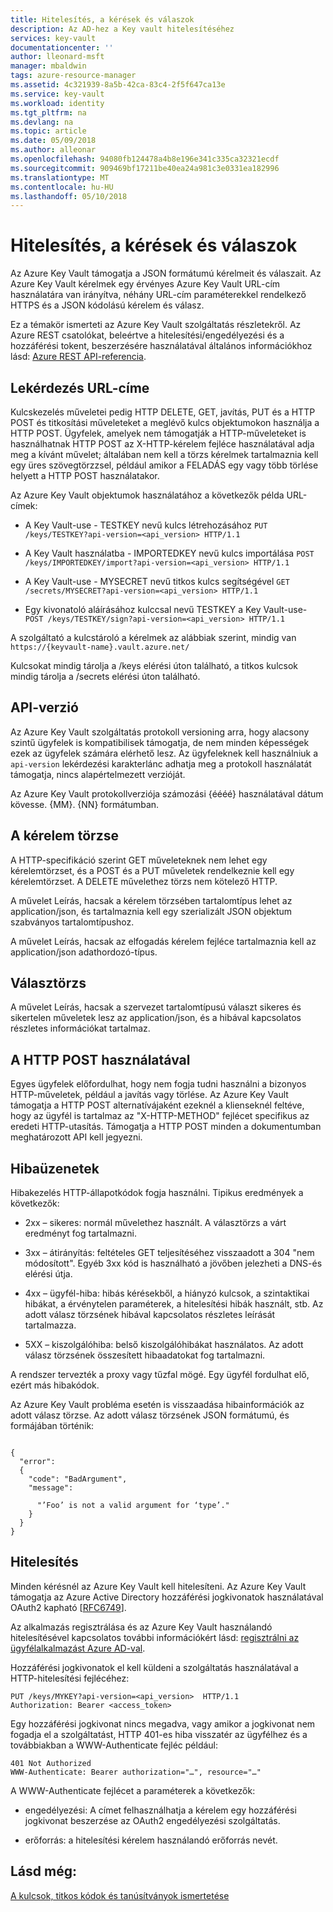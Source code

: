 ```yaml
---
title: Hitelesítés, a kérések és válaszok
description: Az AD-hez a Key vault hitelesítéséhez
services: key-vault
documentationcenter: ''
author: lleonard-msft
manager: mbaldwin
tags: azure-resource-manager
ms.assetid: 4c321939-8a5b-42ca-83c4-2f5f647ca13e
ms.service: key-vault
ms.workload: identity
ms.tgt_pltfrm: na
ms.devlang: na
ms.topic: article
ms.date: 05/09/2018
ms.author: alleonar
ms.openlocfilehash: 94080fb124478a4b8e196e341c335ca32321ecdf
ms.sourcegitcommit: 909469bf17211be40ea24a981c3e0331ea182996
ms.translationtype: MT
ms.contentlocale: hu-HU
ms.lasthandoff: 05/10/2018
---
```

# <a name="authentication-requests-and-responses"></a>Hitelesítés, a kérések és válaszok

Az Azure Key Vault támogatja a JSON formátumú kérelmeit és válaszait. Az Azure Key Vault kérelmek egy érvényes Azure Key Vault URL-cím használatára van irányítva, néhány URL-cím paraméterekkel rendelkező HTTPS és a JSON kódolású kérelem és válasz.

Ez a témakör ismerteti az Azure Key Vault szolgáltatás részletekről. Az Azure REST csatolókat, beleértve a hitelesítési/engedélyezési és a hozzáférési tokent, beszerzésére használatával általános információkhoz lásd: [Azure REST API-referencia](https://docs.microsoft.com/rest/api/).

## <a name="request-url"></a>Lekérdezés URL-címe  
 Kulcskezelés műveletei pedig HTTP DELETE, GET, javítás, PUT és a HTTP POST és titkosítási műveleteket a meglévő kulcs objektumokon használja a HTTP POST. Ügyfelek, amelyek nem támogatják a HTTP-műveleteket is használhatnak HTTP POST az X-HTTP-kérelem fejléce használatával adja meg a kívánt művelet; általában nem kell a törzs kérelmek tartalmaznia kell egy üres szövegtörzzsel, például amikor a FELADÁS egy vagy több törlése helyett a HTTP POST használatakor.  

 Az Azure Key Vault objektumok használatához a következők példa URL-címek:  

-   A Key Vault-use - TESTKEY nevű kulcs létrehozásához `PUT /keys/TESTKEY?api-version=<api_version> HTTP/1.1`  

-   A Key Vault használatba - IMPORTEDKEY nevű kulcs importálása `POST /keys/IMPORTEDKEY/import?api-version=<api_version> HTTP/1.1`  

-   A Key Vault-use - MYSECRET nevű titkos kulcs segítségével `GET /secrets/MYSECRET?api-version=<api_version> HTTP/1.1`  

-   Egy kivonatoló aláírásához kulccsal nevű TESTKEY a Key Vault-use- `POST /keys/TESTKEY/sign?api-version=<api_version> HTTP/1.1`  

 A szolgáltató a kulcstároló a kérelmek az alábbiak szerint, mindig van  `https://{keyvault-name}.vault.azure.net/`  

 Kulcsokat mindig tárolja a /keys elérési úton található, a titkos kulcsok mindig tárolja a /secrets elérési úton található.  

## <a name="api-version"></a>API-verzió  
 Az Azure Key Vault szolgáltatás protokoll versioning arra, hogy alacsony szintű ügyfelek is kompatibilisek támogatja, de nem minden képességek ezek az ügyfelek számára elérhető lesz. Az ügyfeleknek kell használniuk a `api-version` lekérdezési karakterlánc adhatja meg a protokoll használatát támogatja, nincs alapértelmezett verzióját.  

 Az Azure Key Vault protokollverziója számozási {éééé} használatával dátum kövesse. {MM}. {NN} formátumban.  

## <a name="request-body"></a>A kérelem törzse  
 A HTTP-specifikáció szerint GET műveleteknek nem lehet egy kérelemtörzset, és a POST és a PUT műveletek rendelkeznie kell egy kérelemtörzset. A DELETE művelethez törzs nem kötelező HTTP.  

 A művelet Leírás, hacsak a kérelem törzsében tartalomtípus lehet az application/json, és tartalmaznia kell egy szerializált JSON objektum szabványos tartalomtípushoz.  

 A művelet Leírás, hacsak az elfogadás kérelem fejléce tartalmaznia kell az application/json adathordozó-típus.  

## <a name="response-body"></a>Választörzs  
 A művelet Leírás, hacsak a szervezet tartalomtípusú választ sikeres és sikertelen műveletek lesz az application/json, és a hibával kapcsolatos részletes információkat tartalmaz.  

## <a name="using-http-post"></a>A HTTP POST használatával  
 Egyes ügyfelek előfordulhat, hogy nem fogja tudni használni a bizonyos HTTP-műveletek, például a javítás vagy törlése. Az Azure Key Vault támogatja a HTTP POST alternatívájaként ezeknél a klienseknél feltéve, hogy az ügyfél is tartalmaz az "X-HTTP-METHOD" fejlécet specifikus az eredeti HTTP-utasítás. Támogatja a HTTP POST minden a dokumentumban meghatározott API kell jegyezni.  

## <a name="error-responses"></a>Hibaüzenetek  
 Hibakezelés HTTP-állapotkódok fogja használni. Tipikus eredmények a következők:  

-   2xx – sikeres: normál művelethez használt. A választörzs a várt eredményt fog tartalmazni.  

-   3xx – átirányítás: feltételes GET teljesítéséhez visszaadott a 304 "nem módosított". Egyéb 3xx kód is használható a jövőben jelezheti a DNS-és elérési útja.  

-   4xx – ügyfél-hiba: hibás kérésekből, a hiányzó kulcsok, a szintaktikai hibákat, a érvénytelen paraméterek, a hitelesítési hibák használt, stb. Az adott válasz törzsének hibával kapcsolatos részletes leírását tartalmazza.  

-   5XX – kiszolgálóhiba: belső kiszolgálóhibákat használatos. Az adott válasz törzsének összesített hibaadatokat fog tartalmazni.  

 A rendszer tervezték a proxy vagy tűzfal mögé. Egy ügyfél fordulhat elő, ezért más hibakódok.  

 Az Azure Key Vault probléma esetén is visszaadása hibainformációk az adott válasz törzse. Az adott válasz törzsének JSON formátumú, és formájában történik:  

```  

{  
  "error":  
  {  
    "code": "BadArgument",  
    "message":  

      "’Foo’ is not a valid argument for ‘type’."  
    }  
  }  
}  

```  

## <a name="authentication"></a>Hitelesítés  
 Minden kérésnél az Azure Key Vault kell hitelesíteni. Az Azure Key Vault támogatja az Azure Active Directory hozzáférési jogkivonatok használatával OAuth2 kapható [[RFC6749](http://tools.ietf.org/html/rfc6749)]. 
 
 Az alkalmazás regisztrálása és az Azure Key Vault használandó hitelesítésével kapcsolatos további információkért lásd: [regisztrálni az ügyfélalkalmazást Azure AD-val](https://docs.microsoft.com/rest/api/index#register-your-client-application-with-azure-ad).
 
 Hozzáférési jogkivonatok el kell küldeni a szolgáltatás használatával a HTTP-hitelesítési fejlécéhez:  

```  
PUT /keys/MYKEY?api-version=<api_version>  HTTP/1.1  
Authorization: Bearer <access_token>  

```  

 Egy hozzáférési jogkivonat nincs megadva, vagy amikor a jogkivonat nem fogadja el a szolgáltatást, HTTP 401-es hiba visszatér az ügyfélhez és a továbbiakban a WWW-Authenticate fejléc például:  

```  
401 Not Authorized  
WWW-Authenticate: Bearer authorization="…", resource="…"  

```  

 A WWW-Authenticate fejlécet a paraméterek a következők:  

-   engedélyezési: A címet felhasználhatja a kérelem egy hozzáférési jogkivonat beszerzése az OAuth2 engedélyezési szolgáltatás.  

-   erőforrás: a hitelesítési kérelem használandó erőforrás nevét.  

## <a name="see-also"></a>Lásd még:  
 [A kulcsok, titkos kódok és tanúsítványok ismertetése](about-keys-secrets-and-certificates.md)
